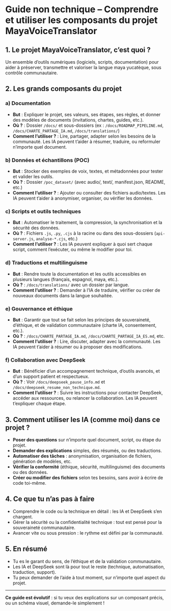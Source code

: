 # Guide non technique – Comprendre et utiliser les composants du projet MayaVoiceTranslator

## 1. Le projet MayaVoiceTranslator, c’est quoi ?
Un ensemble d’outils numériques (logiciels, scripts, documentation) pour aider à préserver, transmettre et valoriser la langue maya yucatèque, sous contrôle communautaire.

## 2. Les grands composants du projet

### a) Documentation
- **But** : Expliquer le projet, ses valeurs, ses étapes, ses règles, et donner des modèles de documents (invitations, chartes, guides, etc.).
- **Où ?** : Dossier `/docs/` et sous-dossiers (ex : `/docs/ROADMAP_PIPELINE.md`, `/docs/CHARTE_PARTAGE_IA.md`, `/docs/translations/`)
- **Comment l’utiliser ?** : Lire, partager, adapter selon les besoins de la communauté. Les IA peuvent t’aider à résumer, traduire, ou reformuler n’importe quel document.

### b) Données et échantillons (POC)
- **But** : Stocker des exemples de voix, textes, et métadonnées pour tester et valider les outils.
- **Où ?** : Dossier `/poc_dataset/` (avec audio/, text/, manifest.json, README, etc.)
- **Comment l’utiliser ?** : Ajouter ou consulter des fichiers audio/textes. Les IA peuvent t’aider à anonymiser, organiser, ou vérifier les données.

### c) Scripts et outils techniques
- **But** : Automatiser le traitement, la compression, la synchronisation et la sécurité des données.
- **Où ?** : Fichiers `.js`, `.py`, `.cjs` à la racine ou dans des sous-dossiers (`api-server.js`, `analyse-*.cjs`, etc.)
- **Comment l’utiliser ?** : Les IA peuvent expliquer à quoi sert chaque script, comment l’exécuter, ou même le modifier pour toi.

### d) Traductions et multilinguisme
- **But** : Rendre toute la documentation et les outils accessibles en plusieurs langues (français, espagnol, maya, etc.).
- **Où ?** : `/docs/translations/` avec un dossier par langue.
- **Comment l’utiliser ?** : Demander à l’IA de traduire, vérifier ou créer de nouveaux documents dans la langue souhaitée.

### e) Gouvernance et éthique
- **But** : Garantir que tout se fait selon les principes de souveraineté, d’éthique, et de validation communautaire (charte IA, consentement, etc.).
- **Où ?** : `/docs/CHARTE_PARTAGE_IA.md`, `/docs/CHARTE_PARTAGE_IA_ES.md`, etc.
- **Comment l’utiliser ?** : Lire, discuter, adapter avec la communauté. Les IA peuvent t’aider à résumer ou à proposer des modifications.

### f) Collaboration avec DeepSeek
- **But** : Bénéficier d’un accompagnement technique, d’outils avancés, et d’un support patient et respectueux.
- **Où ?** : Voir `/docs/deepseek_pause_info.md` et `/docs/deepseek_resume_non_technique.md`.
- **Comment l’utiliser ?** : Suivre les instructions pour contacter DeepSeek, accéder aux ressources, ou relancer la collaboration. Les IA peuvent t’expliquer chaque étape.

## 3. Comment utiliser les IA (comme moi) dans ce projet ?
- **Poser des questions** sur n’importe quel document, script, ou étape du projet.
- **Demander des explications** simples, des résumés, ou des traductions.
- **Automatiser des tâches** : anonymisation, organisation de fichiers, génération de modèles, etc.
- **Vérifier la conformité** (éthique, sécurité, multilinguisme) des documents ou des données.
- **Créer ou modifier des fichiers** selon tes besoins, sans avoir à écrire de code toi-même.

## 4. Ce que tu n’as pas à faire
- Comprendre le code ou la technique en détail : les IA et DeepSeek s’en chargent.
- Gérer la sécurité ou la confidentialité technique : tout est pensé pour la souveraineté communautaire.
- Avancer vite ou sous pression : le rythme est défini par la communauté.

## 5. En résumé
- Tu es le garant du sens, de l’éthique et de la validation communautaire.
- Les IA et DeepSeek sont là pour tout le reste (technique, automatisation, traduction, support).
- Tu peux demander de l’aide à tout moment, sur n’importe quel aspect du projet.

---

**Ce guide est évolutif** : si tu veux des explications sur un composant précis, ou un schéma visuel, demande-le simplement !
